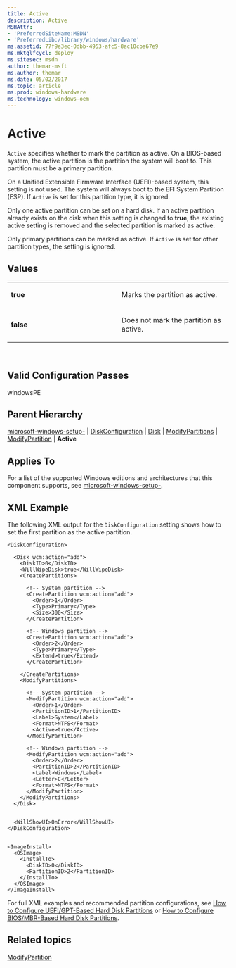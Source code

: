 ```yaml
---
title: Active
description: Active
MSHAttr:
- 'PreferredSiteName:MSDN'
- 'PreferredLib:/library/windows/hardware'
ms.assetid: 77f9e3ec-0dbb-4953-afc5-8ac10cba67e9
ms.mktglfcycl: deploy
ms.sitesec: msdn
author: themar-msft
ms.author: themar
ms.date: 05/02/2017
ms.topic: article
ms.prod: windows-hardware
ms.technology: windows-oem
---
```


# Active


`Active` specifies whether to mark the partition as active. On a BIOS-based system, the active partition is the partition the system will boot to. This partition must be a primary partition.

On a Unified Extensible Firmware Interface (UEFI)-based system, this setting is not used. The system will always boot to the EFI System Partition (ESP). If `Active` is set for this partition type, it is ignored.

Only one active partition can be set on a hard disk. If an active partition already exists on the disk when this setting is changed to **true**, the existing active setting is removed and the selected partition is marked as active.

Only primary partitions can be marked as active. If `Active` is set for other partition types, the setting is ignored.

## Values


<table>
<colgroup>
<col width="50%" />
<col width="50%" />
</colgroup>
<tbody>
<tr class="odd">
<td><p><strong>true</strong></p></td>
<td><p>Marks the partition as active.</p></td>
</tr>
<tr class="even">
<td><p><strong>false</strong></p></td>
<td><p>Does not mark the partition as active.</p></td>
</tr>
</tbody>
</table>

 

## Valid Configuration Passes


windowsPE

## Parent Hierarchy


[microsoft-windows-setup-](microsoft-windows-setup.md) | [DiskConfiguration](microsoft-windows-setup-diskconfiguration.md) | [Disk](microsoft-windows-setup-diskconfiguration-disk.md) | [ModifyPartitions](microsoft-windows-setup-diskconfiguration-disk-modifypartitions.md) | [ModifyPartition](microsoft-windows-setup-diskconfiguration-disk-modifypartitions-modifypartition.md) | **Active**

## Applies To


For a list of the supported Windows editions and architectures that this component supports, see [microsoft-windows-setup-](microsoft-windows-setup.md).

## XML Example


The following XML output for the `DiskConfiguration` setting shows how to set the first partition as the active partition.

```
<DiskConfiguration>

  <Disk wcm:action="add">
    <DiskID>0</DiskID> 
    <WillWipeDisk>true</WillWipeDisk> 
    <CreatePartitions>

      <!-- System partition -->
      <CreatePartition wcm:action="add">
        <Order>1</Order> 
        <Type>Primary</Type> 
        <Size>300</Size> 
      </CreatePartition>

      <!-- Windows partition -->
      <CreatePartition wcm:action="add">
        <Order>2</Order> 
        <Type>Primary</Type> 
        <Extend>true</Extend> 
      </CreatePartition>

    </CreatePartitions>
    <ModifyPartitions>

      <!-- System partition -->
      <ModifyPartition wcm:action="add">
        <Order>1</Order> 
        <PartitionID>1</PartitionID> 
        <Label>System</Label>
        <Format>NTFS</Format> 
        <Active>true</Active> 
      </ModifyPartition>

      <!-- Windows partition -->
      <ModifyPartition wcm:action="add">
        <Order>2</Order> 
        <PartitionID>2</PartitionID> 
        <Label>Windows</Label> 
        <Letter>C</Letter> 
        <Format>NTFS</Format> 
      </ModifyPartition>
    </ModifyPartitions>
  </Disk>


  <WillShowUI>OnError</WillShowUI> 
</DiskConfiguration>


<ImageInstall>
  <OSImage>
    <InstallTo>
      <DiskID>0</DiskID> 
      <PartitionID>2</PartitionID> 
    </InstallTo>
  </OSImage>
</ImageInstall>
```

For full XML examples and recommended partition configurations, see [How to Configure UEFI/GPT-Based Hard Disk Partitions](http://go.microsoft.com/fwlink/?LinkId=214261) or [How to Configure BIOS/MBR-Based Hard Disk Partitions](http://go.microsoft.com/fwlink/?LinkId=214260).

## Related topics


[ModifyPartition](microsoft-windows-setup-diskconfiguration-disk-modifypartitions-modifypartition.md)

 

 







